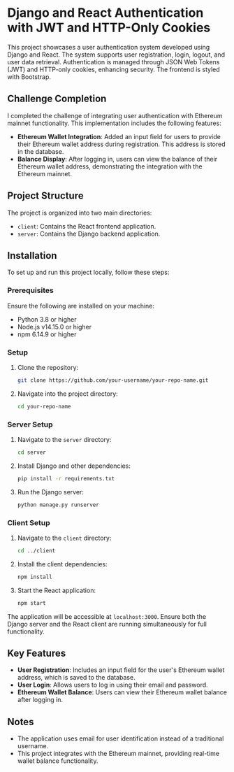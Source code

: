 # Django and React Authentication with JWT and HTTP-Only Cookies

This project showcases a user authentication system developed using Django and React. The system supports user registration, login, logout, and user data retrieval. Authentication is managed through JSON Web Tokens (JWT) and HTTP-only cookies, enhancing security. The frontend is styled with Bootstrap.

## Challenge Completion

I completed the challenge of integrating user authentication with Ethereum mainnet functionality. This implementation includes the following features:

- **Ethereum Wallet Integration**: Added an input field for users to provide their Ethereum wallet address during registration. This address is stored in the database.
- **Balance Display**: After logging in, users can view the balance of their Ethereum wallet address, demonstrating the integration with the Ethereum mainnet.

## Project Structure

The project is organized into two main directories:

- `client`: Contains the React frontend application.
- `server`: Contains the Django backend application.

## Installation

To set up and run this project locally, follow these steps:

### Prerequisites

Ensure the following are installed on your machine:

- Python 3.8 or higher
- Node.js v14.15.0 or higher
- npm 6.14.9 or higher

### Setup

1. Clone the repository:
    ```bash
    git clone https://github.com/your-username/your-repo-name.git
    ```
2. Navigate into the project directory:
    ```bash
    cd your-repo-name
    ```

### Server Setup

1. Navigate to the `server` directory:
    ```bash
    cd server
    ```
2. Install Django and other dependencies:
    ```bash
    pip install -r requirements.txt
    ```
3. Run the Django server:
    ```bash
    python manage.py runserver
    ```

### Client Setup

1. Navigate to the `client` directory:
    ```bash
    cd ../client
    ```
2. Install the client dependencies:
    ```bash
    npm install
    ```
3. Start the React application:
    ```bash
    npm start
    ```

The application will be accessible at `localhost:3000`. Ensure both the Django server and the React client are running simultaneously for full functionality.

## Key Features

- **User Registration**: Includes an input field for the user's Ethereum wallet address, which is saved to the database.
- **User Login**: Allows users to log in using their email and password.
- **Ethereum Wallet Balance**: Users can view their Ethereum wallet balance after logging in.

## Notes

- The application uses email for user identification instead of a traditional username.
- This project integrates with the Ethereum mainnet, providing real-time wallet balance functionality.


